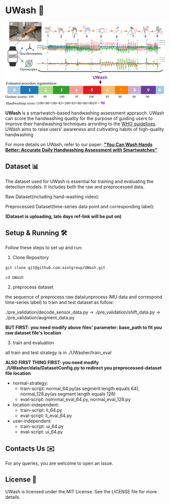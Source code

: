 # UWash 👋

<p align="center">
  <img src="./overview.png" alt="image-20240719171906628" width="600px"/>
</p>

**UWash** is a smartwatch-based handwashing assessment appraoch. UWash can score the handwashing quality for the purpose of guiding users to improve their handwashing techniques arrording to the [WHO guidelines](https://www.who.int/publications/m/item/hand-hygiene-why-how-when). UWash aims to raise users' awareness and cultivating habits of high-quality handwashing

For more details on UWash, refer to our paper: [**"You Can Wash Hands Better: Accurate Daily
Handwashing Assessment with Smartwatches"**](http://arxiv.org/abs/2112.06657)

## Dataset 📊

The dataset used for UWash is essential for training and evaluating the detection models. It includes both the raw and preprocessed data.

Raw Dataset(including hand-washing video):

Preprocessed Dataset(time-series data point and corresponding label):

**(Dataset is uploading, late days ref-link will be put on)**

## Setup & Running 🛠️
Follow these steps to set up and run:

1. Clone Repository

`git clone git@github.com:aiotgroup/UWash.git`

`cd UWash`

2. preprocess dataset 

the sequence of preprocess raw data(unprocess IMU data and correspond time-series label) to train and test dataset as follow:
 
./pre_validation/decode_sensor_data.py -> ./pre_validation/shift_data.py -> ./pre_validation/augment_data.py

**BUT FIRST: you need modify above files' parameter: base_path to fit you raw dataset file's location**

3. train and evaluation

all train and test strategy is in ./UWasher/train_eval

**ALSO FIRST THING FIRST: you need modify ./UWasher/data/DatasetConfig.py to redirect you preprocessed-dataset file location**

* normal-strategy: 
  * train-script: normal_64.py(as segment length equals 64), normal_128.py(as segment length equals 128)
  * eval-script: nomrmal_eval_64.py, normal_eval_128.py
* location-independent:
  * train-script: li_64.py
  * eval-script: li_eval_64.py
* user-independent:
  * train-script: ui_64.py
  * eval-script: ui_64.py



## Contacts Us ✉️
For any queries, you are welcome to open an issue.

## License 📜
UWash is licensed under the MIT License. See the LICENSE file for more details.

## 
